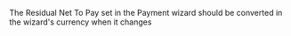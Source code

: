 The Residual Net To Pay set in the Payment wizard should be converted in
the wizard's currency when it changes
